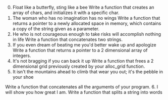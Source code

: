 0. Float like a butterfly, sting like a bee 
Write a function that creates an array of chars, and initializes it with a specific char.
1. The woman who has no imagination has no wings
Write a function that returns a pointer to a newly allocated space in memory, which contains a copy of the string given as a parameter.
2. He who is not courageous enough to take risks will accomplish nothing in life
Write a function that concatenates two strings.
3. If you even dream of beating me you'd better wake up and apologize
Write a function that returns a pointer to a 2 dimensional array of integers.
4. It's not bragging if you can back it up
Write a function that frees a 2 dimensional grid previously created by your alloc_grid function.
5. It isn't the mountains ahead to climb that wear you out; it's the pebble in your shoe

Write a function that concatenates all the arguments of your program.
6. I will show you how great I am. Write a function that splits a string into words
